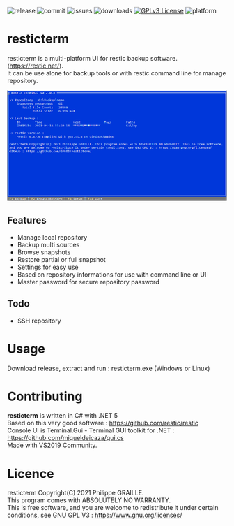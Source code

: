 
![release](https://img.shields.io/github/v/release/GPh83/resticterm?include_prereleases)
![commit](https://img.shields.io/github/last-commit/GPh83/resticterm) 
![issues](https://img.shields.io/github/issues/GPh83/resticterm) 
![downloads](https://img.shields.io/github/downloads/GPh83/resticterm/total)
[![GPLv3 License](https://img.shields.io/badge/License-GPL%20v3-yellow.svg)](https://opensource.org/licenses/)
![platform](https://img.shields.io/badge/platform-Windows%20Linux-blue)

# resticterm

resticterm is a multi-platform UI for restic backup software. (https://restic.net/).  
It can be use alone for backup tools or with restic command line for manage repository.

![MainScreen](https://github.com/GPh83/resticterm/blob/master/resticterm/Img/0.2_Screen.png)

## Features
- Manage local repository
- Backup multi sources 
- Browse snapshots
- Restore partial or full snapshot
- Settings for easy use
- Based on repository informations for use with command line or UI
- Master password for secure repository password

## Todo
- SSH repository

# Usage

Download release, extract and run : resticterm.exe (Windows or Linux)


# Contributing

**resticterm** is written in C# with .NET 5  
Based on this very good software : https://github.com/restic/restic  
Console UI is Terminal.Gui - Terminal GUI toolkit for .NET : https://github.com/migueldeicaza/gui.cs  
Made with VS2019 Community.


# Licence 

resticterm Copyright(C) 2021 Philippe GRAILLE.  
This program comes with ABSOLUTELY NO WARRANTY.  
This is free software, and you are welcome to redistribute it under certain conditions, see GNU GPL V3 : https://www.gnu.org/licenses/






